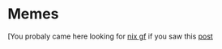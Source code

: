 # Memes

[You probaly came here looking for [nix gf](./nixgf/latest.png) if you saw this [post](https://akko.isabelroses.com/notice/AjV6vmHrvDp6k3V2pc)
